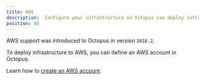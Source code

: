 ```yaml
---
title: AWS
description:  Configure your infrastructure so Octopus can deploy infrastructure to AWS and run scripts against the AWS CLI.
position: 80
---
```


AWS support was introduced to Octopus in version `2018.2`.

To deploy infrastructure to AWS, you can define an AWS account in Octopus.

Learn how to [create an AWS account](/docs/infrastructure/aws/creating-an-aws-account/index.md).
